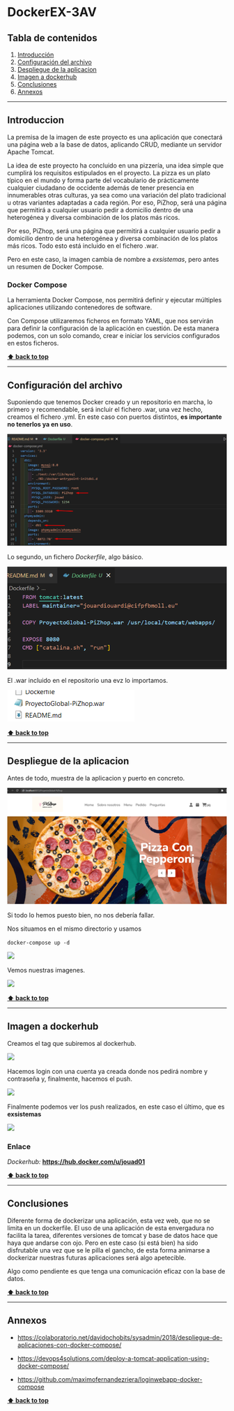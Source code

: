 # DockerEX-3AV

## Tabla de contenidos
1. [Introducción](#Introduccion)
1. [Configuración del archivo](#Configuracion-del-archivo)
1. [Despliegue de la aplicacion](#Despliegue-de-la-aplicacion)
1. [Imagen a dockerhub](#Imagen-a-dockerhub)
1. [Conclusiones](#Conclusiones)
1. [Annexos](#Annexos)

---

## Introduccion

La premisa de la imagen de este proyecto es una aplicación que conectará una página web a la base de datos, aplicando CRUD, mediante un servidor Apache Tomcat. 

La idea de este proyecto ha concluido en una pizzería, una idea simple que cumplirá los requisitos estipulados en el proyecto. 
La pizza es un plato típico en el mundo y forma parte del vocabulario de prácticamente cualquier ciudadano de occidente además de tener presencia en innumerables otras culturas, ya sea como una variación del plato tradicional u otras variantes adaptadas a cada región. Por eso, PiZhop, será una página que permitirá a cualquier usuario pedir a domicilio dentro de una heterogénea y diversa combinación de los platos más ricos.

Por eso, PiZhop, será una página que permitirá a cualquier usuario pedir a domicilio dentro de una heterogénea y diversa combinación de los platos más ricos. Todo esto está incluido en el fichero .war.

Pero en este caso, la imagen cambia de nombre a *exsistemas*, pero antes un resumen de Docker Compose.


### Docker Compose

La herramienta Docker Compose, nos permitirá definir y ejecutar múltiples aplicaciones utilizando contenedores de software.

Con Compose utilizaremos ficheros en formato YAML, que nos servirán para definir la configuración de la aplicación en cuestión. De esta manera podemos, con un solo comando, crear e iniciar los servicios configurados en estos ficheros.

**[⬆ back to top](#tabla-de-contenidos)**

---

## Configuración del archivo

Suponiendo que tenemos Docker creado y un repositorio en marcha, lo primero y recomendable, será incluir el fichero .war, una vez hecho, creamos el fichero .yml. 
En este caso con puertos distintos, **es importante no tenerlos ya en uso**.

![](Images/Screenshot_1.png)


Lo segundo, un fichero *Dockerfile*, algo básico.

![](Images/Screenshot_3.png)

El .war incluido en el repositorio una evz lo importamos.

![](Images/Screenshot_4.png)

**[⬆ back to top](#tabla-de-contenidos)**

---

## Despliegue de la aplicacion

Antes de todo, muestra de la aplicacion y puerto en concreto.

![](Images/Screenshot_10.png)


Si todo lo hemos puesto bien, no nos debería fallar.

Nos situamos en el mismo directorio y usamos 

```docker-compose up -d```

![](Images/Screenshot_5.png)

Vemos nuestras imagenes.

![](Images/Screenshot_6.png)

**[⬆ back to top](#tabla-de-contenidos)**

---

## Imagen a dockerhub

Creamos el tag que subiremos al dockerhub.

![](Images/Screenshot_7.png)

Hacemos login con una cuenta ya creada donde nos pedirá nombre y contraseña y, finalmente, hacemos el push.

![](Images/Screenshot_9.png)

Finalmente podemos ver los push realizados, en este caso el último, que es **exsistemas**

![](Images/Screenshot_8.png)


### Enlace

*Dockerhub:* **https://hub.docker.com/u/jouad01**

**[⬆ back to top](#tabla-de-contenidos)**

---

## Conclusiones

Diferente forma de dockerizar una aplicación, esta vez web, que no se limita en un dockerfile.
El uso de una aplicación de esta envergadura no facilita la tarea, diferentes versiones de tomcat y base de datos hace que haya que andarse con ojo.
Pero en este caso (si está bien) ha sido disfrutable una vez que se le pilla el gancho, de esta forma animarse a dockerizar nuestras futuras aplicaciones será algo apetecible. 

Algo como pendiente es que tenga una comunicación eficaz con la base de datos.


**[⬆ back to top](#tabla-de-contenidos)**

---

## Annexos

- https://colaboratorio.net/davidochobits/sysadmin/2018/despliegue-de-aplicaciones-con-docker-compose/

- https://devops4solutions.com/deploy-a-tomcat-application-using-docker-compose/

- https://github.com/maximofernandezriera/loginwebapp-docker-compose

**[⬆ back to top](#tabla-de-contenidos)**
